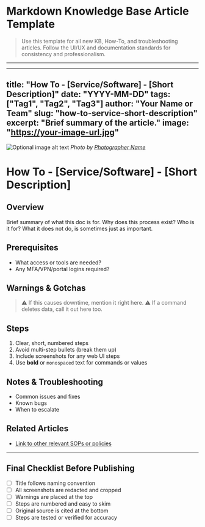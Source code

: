 # Markdown Knowledge Base Article Template

> Use this template for all new KB, How-To, and troubleshooting articles. Follow the UI/UX and documentation standards for consistency and professionalism.

---

---
title: "How To - [Service/Software] - [Short Description]"
date: "YYYY-MM-DD"
tags: ["Tag1", "Tag2", "Tag3"]
author: "Your Name or Team"
slug: "how-to-service-short-description"
excerpt: "Brief summary of the article."
image: "https://your-image-url.jpg"
---

![Optional image alt text](https://your-image-url.jpg)
*Photo by [Photographer Name](https://source-link.com)*

# How To - [Service/Software] - [Short Description]

## Overview

Brief summary of what this doc is for. Why does this process exist? Who is it for? What it does not do, is sometimes just as important.

## Prerequisites

- What access or tools are needed?
- Any MFA/VPN/portal logins required?

## Warnings & Gotchas

> ⚠️ If this causes downtime, mention it right here.
> ⚠️ If a command deletes data, call it out here too.

## Steps

1. Clear, short, numbered steps
2. Avoid multi-step bullets (break them up)
3. Include screenshots for any web UI steps
4. Use **bold** or `monospaced` text for commands or values

## Notes & Troubleshooting

- Common issues and fixes
- Known bugs
- When to escalate

## Related Articles

- [Link to other relevant SOPs or policies](/posts/[slug])

---

## Final Checklist Before Publishing
- [ ] Title follows naming convention
- [ ] All screenshots are redacted and cropped
- [ ] Warnings are placed at the top
- [ ] Steps are numbered and easy to skim
- [ ] Original source is cited at the bottom
- [ ] Steps are tested or verified for accuracy
